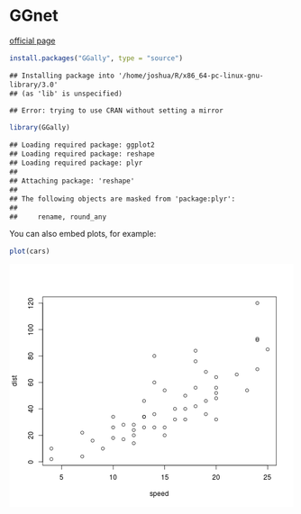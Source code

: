 # GGnet

[official page](https://github.com/briatte/ggnet)


```r
install.packages("GGally", type = "source")
```

```
## Installing package into '/home/joshua/R/x86_64-pc-linux-gnu-library/3.0'
## (as 'lib' is unspecified)
```

```
## Error: trying to use CRAN without setting a mirror
```

```r
library(GGally)
```

```
## Loading required package: ggplot2
## Loading required package: reshape
## Loading required package: plyr
## 
## Attaching package: 'reshape'
## 
## The following objects are masked from 'package:plyr':
## 
##     rename, round_any
```


You can also embed plots, for example:


```r
plot(cars)
```

![plot of chunk unnamed-chunk-2](figure/unnamed-chunk-2.png) 

